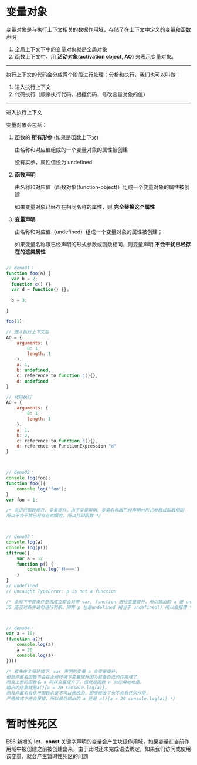 # 变量对象

变量对象是与执行上下文相关的数据作用域，存储了在上下文中定义的变量和函数声明

1. 全局上下文下中的变量对象就是全局对象
2. 函数上下文中，用 <b>活动对象(activation object, AO)</b> 来表示变量对象。

---

执行上下文的代码会分成两个阶段进行处理：分析和执行，我们也可以叫做：

1. 进入执行上下文
2. 代码执行（顺序执行代码，根据代码，修改变量对象的值）

---

进入执行上下文

变量对象会包括：

1. 函数的 <b>所有形参</b> (如果是函数上下文)  

	由名称和对应值组成的一个变量对象的属性被创建  
		
	没有实参，属性值设为 undefined

2. <b>函数声明</b>  

	由名称和对应值（函数对象(function-object)）组成一个变量对象的属性被创建  
	
	如果变量对象已经存在相同名称的属性，则 <b>完全替换这个属性</b>
	
3. <b>变量声明</b>
	
	由名称和对应值（undefined）组成一个变量对象的属性被创建；
	
	如果变量名称跟已经声明的形式参数或函数相同，则变量声明 <b>不会干扰已经存在的这类属性</b>
	
```javascript

// demo01：
function foo(a) {
  var b = 2;
  function c() {}
  var d = function() {};

  b = 3;

}

foo(1);

// 进入执行上下文后
AO = {
    arguments: {
        0: 1,
        length: 1
    },
    a: 1,
    b: undefined,
    c: reference to function c(){},
    d: undefined
}

// 代码执行
AO = {
    arguments: {
        0: 1,
        length: 1
    },
    a: 1,
    b: 3,
    c: reference to function c(){},
    d: reference to FunctionExpression "d"
}



// demo02：
console.log(foo);
function foo(){
    console.log("foo");
}
var foo = 1;

/* 先进行函数提升、变量提升。由于变量声明，变量名称跟已经声明的形式参数或函数相同
所以不会干扰已经存在的属性，所以打印函数 */



// demo03：
console.log(a)
console.log(p())
if(true){
    var a = 12
    function p() {
        console.log('林一一')
    }
}
// undefined
// Uncaught TypeError: p is not a function

/* 全局下不管条件是否成立都会对带 var, function 进行变量提升，所以输出的 a 是 undefined。
JS 还没对条件语句进行判断，同样 p 也是undefined 相当于 undefined() 所以会报错 */



// demo04：
var a = 10;
(function a(){
    console.log(a)
    a = 20
    console.log(a)
})()

/* 首先在全局环境下，var 声明的变量 a 会变量提升，
但是非匿名函数不会在全局环境下变量提升因为具备自己的作用域了，
而且上面的函数名 a 同样变量提升了，值就是函数 a 的应用地址值，
输出的结果就是a(){a = 20 console.log(a)}。
而且非匿名自执行函数名是不可以修改的，即使修改了也不会有任何作用，
严格模式下还会报错，所以最后输出的 a 还是 a(){a = 20 console.log(a)} */

```

# 暂时性死区

ES6 新增的 <b>let</b>、<b>const</b> 关键字声明的变量会产生块级作用域，如果变量在当前作用域中被创建之前被创建出来，由于此时还未完成语法绑定，如果我们访问或使用该变量，就会产生暂时性死区的问题